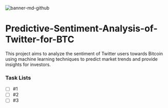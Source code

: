 ![banner-md-github](https://user-images.githubusercontent.com/17438992/235576090-c4a0424b-8533-42c8-9436-fc227c64b0d3.jpg)
# Predictive-Sentiment-Analysis-of-Twitter-for-BTC
This project aims to analyze the sentiment of Twitter users towards Bitcoin using machine learning techniques to predict market trends and provide insights for investors.

### Task Lists
- [ ] #1
- [ ] #2
- [ ] #3
